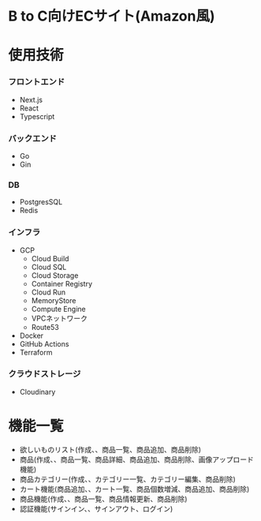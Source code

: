 # B to C向けECサイト(Amazon風)


# 使用技術

### フロントエンド
-   Next.js
-   React
- Typescript

### バックエンド
-   Go
-   Gin

### DB
-   PostgresSQL
-   Redis

### インフラ
-   GCP
    -  Cloud Build
    -   Cloud SQL
    -  Cloud Storage
    - Container Registry
    -   Cloud Run
    -   MemoryStore
    -   Compute Engine
    -   VPCネットワーク
    -   Route53
-   Docker
-   GitHub Actions
-   Terraform

### クラウドストレージ
-   Cloudinary

# 機能一覧
-   欲しいものリスト(作成、、商品一覧、商品追加、商品削除)
-   商品(作成、、商品一覧、商品詳細、商品追加、商品削除、画像アップロード機能)
-   商品カテゴリー(作成、、カテゴリー一覧、カテゴリー編集、商品削除)
-   カート機能(商品追加、、カート一覧、商品個数増減、商品追加、商品削除)
-   商品機能(作成、、商品一覧、商品情報更新、商品削除)
-   認証機能(サインイン、、サインアウト、ログイン)
